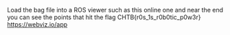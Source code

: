 Load the bag file into a ROS viewer such as this online one and near the end you can see the points that hit the flag
CHTB{r0s_1s_r0b0tic_p0w3r}
https://webviz.io/app
